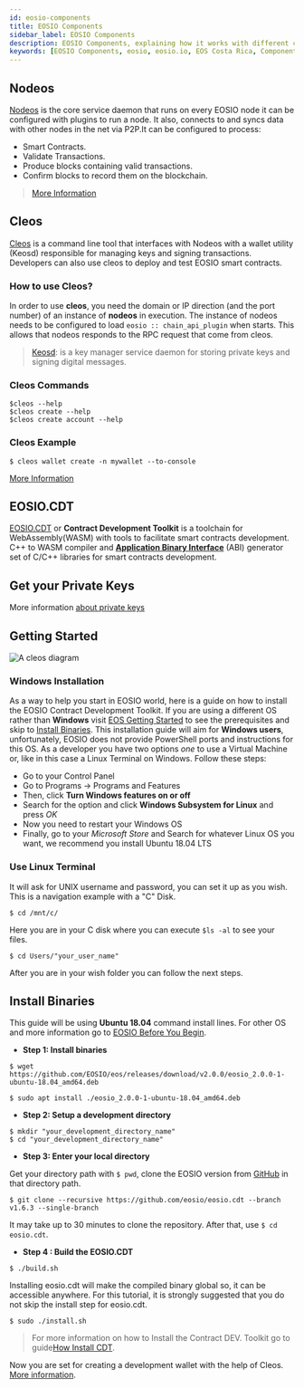 ```yaml
---
id: eosio-components
title: EOSIO Components
sidebar_label: EOSIO Components
description: EOSIO Components, explaining how it works with different components like React and how to use it.
keywords: [EOSIO Components, eosio, eosio.io, EOS Costa Rica, Components EOSIO, Blockchain Components, React js, react, React Components]
---
```


## Nodeos

[Nodeos](https://developers.eos.io/manuals/eos/latest/nodeos/index) is the core service daemon that runs on every EOSIO node it can be configured with plugins to run a node. It also, connects to and syncs data with other nodes in the net via P2P.It can be configured to process:

* Smart Contracts.
* Validate Transactions.
* Produce blocks containing valid transactions.
* Confirm blocks to record them on the blockchain.

>[More Information](https://guide.eoscostarica.io/docs/tools/nodeos-command-line-reference)

## Cleos

[Cleos](https://developers.eos.io/manuals/eos/latest/cleos/index) is a command line tool that interfaces with Nodeos with a wallet utility (Keosd) responsible for managing keys and signing transactions. Developers can also use cleos to deploy and test EOSIO smart contracts.

### How to use Cleos?

In order to use **cleos**, you need the domain or IP direction (and the port number) of an instance of **nodeos** in execution. The instance of nodeos needs to be configured to load `eosio :: chain_api_plugin` when starts. This allows that nodeos responds to the RPC request that come from cleos.

> [Keosd](https://developers.eos.io/manuals/eos/latest/keosd/index): is a key manager service daemon for storing private keys and signing digital messages. 

### Cleos Commands

```shell 
$cleos --help
$cleos create --help
$cleos create account --help
```

### Cleos Example 
```shell
$ cleos wallet create -n mywallet --to-console
```

[More Information](https://guide.eoscostarica.io/docs/tools/command-line)

## EOSIO.CDT

[EOSIO.CDT](https://developers.eos.io/manuals/eosio.cdt/latest/index) or **Contract Development Toolkit** is a toolchain for WebAssembly(WASM) with tools to facilitate smart contracts development. C++ to WASM compiler and [**Application Binary Interface**](https://developers.eos.io/manuals/eosio.cdt/latest/best-practices/abi/understanding-abi-files) (ABI) generator set of C/C++ libraries for smart contracts development.

## Get your Private Keys

More information [about private keys](https://guide.eoscostarica.io/docs/eos-learn/private-keys)

## Getting Started

![A cleos diagram](/img/diagrams/cleos.webp)

### Windows Installation

As a way to help you start in EOSIO world, here is a guide on how to install the EOSIO Contract Development Toolkit.
If you are using a different OS rather than **Windows** visit [EOS Getting Started](https://developers.eos.io/welcome/latest/getting-started/development-environment/before-you-begin) to see the prerequisites and skip to [Install Binaries](#install-binaries).
This installation guide will aim for **Windows users**, unfortunately, EOSIO does not provide PowerShell ports and instructions for this OS. As a developer you have two options *one* to use a Virtual Machine or, like in this case a Linux Terminal on Windows. Follow these steps:

- Go to your Control Panel
- Go to Programs -> Programs and Features
- Then, click **Turn Windows features on or off**
- Search for the option and click **Windows Subsystem for Linux** and press *OK*
- Now you need to restart your Windows OS
- Finally, go to your *Microsoft Store* and Search for whatever Linux OS you want, we recommend you install Ubuntu 18.04 LTS


### Use Linux Terminal

It will ask for UNIX username and password, you can set it up as you wish.
This is a navigation example with a "C" Disk.

```shell
$ cd /mnt/c/
```
Here you are in your C disk where you can execute `$ls -al` to see your files.

```shell
$ cd Users/"your_user_name"
```
After you are in your wish folder you can follow the next steps.

## Install Binaries

This guide will be using **Ubuntu 18.04** command install lines. For other OS and more information go to [EOSIO Before You Begin](https://developers.eos.io/welcome/latest/getting-started/development-environment/before-you-begin).

* **Step 1: Install binaries**

```shell
$ wget https://github.com/EOSIO/eos/releases/download/v2.0.0/eosio_2.0.0-1-ubuntu-18.04_amd64.deb
```
```shell
$ sudo apt install ./eosio_2.0.0-1-ubuntu-18.04_amd64.deb
```

* **Step 2: Setup a development directory**

```shell
$ mkdir "your_development_directory_name"
$ cd "your_development_directory_name"
```

* **Step 3: Enter your local directory**

Get your directory path with `$ pwd`, clone the EOSIO version from [GitHub](https://github.com/EOSIO/eos/blob/master/README.md) in that directory path.

```shell
$ git clone --recursive https://github.com/eosio/eosio.cdt --branch v1.6.3 --single-branch
```

It may take up to 30 minutes to clone the repository. After that, use `$ cd eosio.cdt`.

* **Step 4 : Build the EOSIO.CDT**

```shell
$ ./build.sh
```
Installing eosio.cdt will make the compiled binary global so, it can be accessible anywhere. For this tutorial, it is strongly suggested that you do not skip the install step for eosio.cdt.

```shell
$ sudo ./install.sh
```
>For more information on how to Install the Contract DEV. Toolkit go to guide[How Install CDT](https://developers.eos.io/welcome/latest/getting-started/development-environment/install-the-CDT).

Now you are set for creating a development wallet with the help of Cleos. [More information](https://developers.eos.io/welcome/latest/getting-started/development-environment/create-development-wallet).
